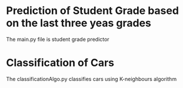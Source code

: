 # Prediction of Student Grade based on the last three yeas grades
The main.py file is student grade predictor


# Classification of Cars
The classificationAlgo.py classifies cars using K-neighbours algorithm


